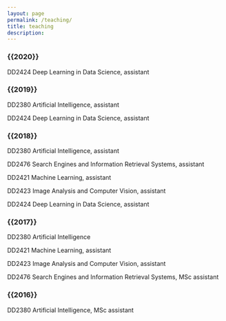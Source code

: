 ```yaml
---
layout: page
permalink: /teaching/
title: teaching
description: 
---
```

<h3 class="year">{{2020}}</h3>

DD2424 Deep Learning in Data Science, assistant

<h3 class="year">{{2019}}</h3>
DD2380 Artificial Intelligence, assistant

DD2424 Deep Learning in Data Science, assistant

<h3 class="year">{{2018}}</h3>
DD2380 Artificial Intelligence, assistant

DD2476 Search Engines and Information Retrieval Systems, assistant

DD2421 Machine Learning, assistant

DD2423 Image Analysis and Computer Vision, assistant

DD2424 Deep Learning in Data Science, assistant

<h3 class="year">{{2017}}</h3>
DD2380 Artificial Intelligence

DD2421 Machine Learning, assistant

DD2423 Image Analysis and Computer Vision, assistant

DD2476 Search Engines and Information Retrieval Systems, MSc assistant

<h3 class="year">{{2016}}</h3>
DD2380 Artificial Intelligence, MSc assistant

